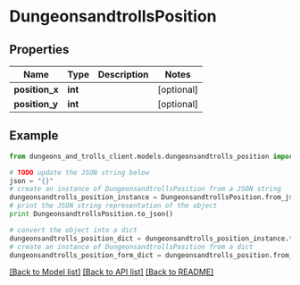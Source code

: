 # DungeonsandtrollsPosition


## Properties
Name | Type | Description | Notes
------------ | ------------- | ------------- | -------------
**position_x** | **int** |  | [optional] 
**position_y** | **int** |  | [optional] 

## Example

```python
from dungeons_and_trolls_client.models.dungeonsandtrolls_position import DungeonsandtrollsPosition

# TODO update the JSON string below
json = "{}"
# create an instance of DungeonsandtrollsPosition from a JSON string
dungeonsandtrolls_position_instance = DungeonsandtrollsPosition.from_json(json)
# print the JSON string representation of the object
print DungeonsandtrollsPosition.to_json()

# convert the object into a dict
dungeonsandtrolls_position_dict = dungeonsandtrolls_position_instance.to_dict()
# create an instance of DungeonsandtrollsPosition from a dict
dungeonsandtrolls_position_form_dict = dungeonsandtrolls_position.from_dict(dungeonsandtrolls_position_dict)
```
[[Back to Model list]](../README.md#documentation-for-models) [[Back to API list]](../README.md#documentation-for-api-endpoints) [[Back to README]](../README.md)


